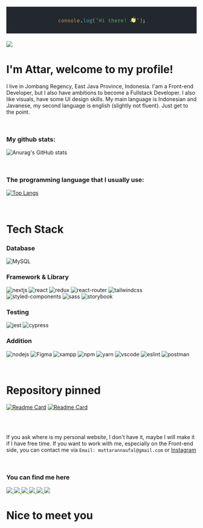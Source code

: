 ![myBanner](./asset/banner.jpg)
<br /><br />
![](https://komarev.com/ghpvc/?username=attaryu&style=flat-square&color=blue)
<br />

# I'm Attar, welcome to my profile!
I live in Jombang Regency, East Java Province, Indonesia. I'am a Front-end Developer, but I also have ambitions to become a Fullstack Developer. I also like visuals, have some UI design skills. My main language is Indonesian and Javanese, my second language is english (slightly not fluent). Just get to the point.

<br />

### My github stats:
![Anurag's GitHub stats](https://github-readme-stats.vercel.app/api?username=attaryu&show_icons=true&theme=tokyonight)

<br />

### The programming language that I usually use:
[![Top Langs](https://github-readme-stats.vercel.app/api/top-langs/?username=attaryu&layout=compact&theme=tokyonight)](https://github.com/anuraghazra/github-readme-stats)

<br />

# Tech Stack
### Database
![MySQL](https://img.shields.io/badge/MySQL-005C84?style=for-the-badge&logo=mysql&logoColor=white)

### Framework & Library
![nextjs](https://img.shields.io/badge/next.js-000000?style=for-the-badge&logo=nextdotjs&logoColor=white)
![react](https://img.shields.io/badge/React-20232A?style=for-the-badge&logo=react&logoColor=61DAFB)
![redux](https://img.shields.io/badge/Redux-593D88?style=for-the-badge&logo=redux&logoColor=white)
![react-router](https://img.shields.io/badge/React_Router-CA4245?style=for-the-badge&logo=react-router&logoColor=white)
![tailwindcss](https://img.shields.io/badge/Tailwind_CSS-38B2AC?style=for-the-badge&logo=tailwind-css&logoColor=white)
![styled-components](https://img.shields.io/badge/styled--components-DB7093?style=for-the-badge&logo=styled-components&logoColor=white)
![sass](https://img.shields.io/badge/Sass-CC6699?style=for-the-badge&logo=sass&logoColor=white)
![storybook](https://img.shields.io/badge/storybook-FF4785?style=for-the-badge&logo=storybook&logoColor=white)

### Testing
![jest](https://img.shields.io/badge/Jest-C21325?style=for-the-badge&logo=jest&logoColor=white)
![cypress](https://img.shields.io/badge/Cypress-17202C?style=for-the-badge&logo=cypress&logoColor=white)

### Addition
![nodejs](https://img.shields.io/badge/Node.js-339933?style=for-the-badge&logo=nodedotjs&logoColor=white)
![Figma](https://img.shields.io/badge/Figma-F24E1E?style=for-the-badge&logo=figma&logoColor=white)
![xampp](https://img.shields.io/badge/Xampp-F37623?style=for-the-badge&logo=xampp&logoColor=white)
![npm](https://img.shields.io/badge/npm-CB3837?style=for-the-badge&logo=npm&logoColor=white)
![yarn](https://img.shields.io/badge/Yarn-2C8EBB?style=for-the-badge&logo=yarn&logoColor=white)
![vscode](https://img.shields.io/badge/Visual_Studio-5C2D91?style=for-the-badge&logo=visual%20studio&logoColor=white)
![eslint](https://img.shields.io/badge/eslint-3A33D1?style=for-the-badge&logo=eslint&logoColor=white)
![postman](https://img.shields.io/badge/Postman-FF6C37?style=for-the-badge&logo=Postman&logoColor=white)

<br />

# Repository pinned
[![Readme Card](https://github-readme-stats.vercel.app/api/pin/?username=attaryu&repo=d-share-forum-app&title_color=fff&icon_color=f9f9f9&text_color=9f9f9f&bg_color=151515)](https://github.com/anuraghazra/github-readme-stats)
[![Readme Card](https://github-readme-stats.vercel.app/api/pin/?username=attaryu&repo=movie-more&title_color=fff&icon_color=f9f9f9&text_color=9f9f9f&bg_color=151515)](https://github.com/anuraghazra/github-readme-stats)

<br />
<br />

If you ask where is my personal website, I don't have it, maybe I will make it if I have free time. If you want to work with me, especially on the Front-end side, you can contact me via ```Email: mattarannaufal@gmail.com``` or <a href="https://www.instagram.com/just.atr_/" target="_blank">Instagram</a>

<br />

### You can find me here

<a href="https://www.linkedin.com/in/attar-annaufal-797730230/" target="_blank">
  <img src="https://img.shields.io/badge/LinkedIn-0077B5?style=for-the-badge&logo=linkedin&logoColor=white" />
</a>
<a href="https://dev.to/attaryu" target="_blank">
  <img src="https://img.shields.io/badge/dev.to-0A0A0A?style=for-the-badge&logo=devdotto&logoColor=white" />
</a>
<a href="https://codepen.io/atrn" target="_blank">
  <img src="https://img.shields.io/badge/Codepen-000000?style=for-the-badge&logo=codepen&logoColor=white" />
</a>
<a href="https://www.codewars.com/users/attaryu" target="_blank">
  <img src="https://img.shields.io/badge/Codewars-B1361E?style=for-the-badge&logo=Codewars&logoColor=white" />
</a>
<a href="https://leetcode.com/mattarannaufal/" target="_blank">
  <img src="https://img.shields.io/badge/-LeetCode-FFA116?style=for-the-badge&logo=LeetCode&logoColor=black" />
</a>
<a href="https://www.instagram.com/just.atr_/" target="_blank">
  <img src="https://img.shields.io/badge/Instagram-E4405F?style=for-the-badge&logo=instagram&logoColor=white" />
</a>

<br />

# Nice to meet you
